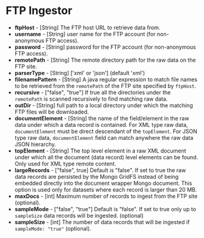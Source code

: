 # FTP Ingestor

* **ftpHost** - \[String\] The FTP host URL to retrieve data from.
* **username** - \[String\] user name for the FTP account (for non-anonymous FTP access).
* **password** - \[String\] password for the FTP account (for non-anonymous FTP access).
* **remotePath** - \[String\] The remote directory path for the raw data on the FTP site.
* **parserType** - \[String\] \['xml' or 'json'\] \(default 'xml'\)
* **filenamePattern** - \[String\] A java regular expression to match file names to be retrieved from the `remotePath` of the FTP site specified by `ftpHost`.
* **recursive** - \["false", "true"\] If true all the directories under the `remotePath` is scanned recursively to find matching raw data.
* **outDir** - \[String\] full path to a local directory under which the matching FTP files will be downloaded. 
* **documentElement** - \[String\] the name of the field/element in the raw data under which a data record is contained. For XML type raw data, `documentElement` must be direct descendant of the `topElement`. For JSON type raw data, `documentElement` field can match anywhere the raw data JSON hierarchy.
* **topElement** - \[String\] The top level element in a raw XML document under which all the document \(data record\) level elements can be found. Only used for XML type remote content.
* **largeRecords** - \["false", true\] Default is "false". If set to true the raw data records are persisted by the Mongo GridFS instead of being embedded directly into the document wrapper Mongo document. This option is used only for datasets where each record is larger than 20 MB.
* **maxDocs** - \[int\] Maximum number of records to ingest from the FTP site \(optional\).
* **sampleMode** - \["false", "true"\] Default is "false". If set to true only up to `sampleSize` data records will be ingested. \(optional\)
* **sampleSize** - \[int\] The number of data records that will be ingested if `sampleMode: "true"` \(optional\).

